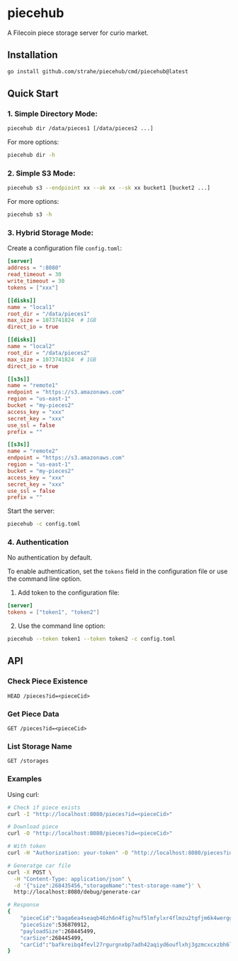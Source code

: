 # piecehub
A Filecoin piece storage server for curio market.

## Installation

```bash
go install github.com/strahe/piecehub/cmd/piecehub@latest
```

## Quick Start

### 1. Simple Directory Mode:
```bash
piecehub dir /data/pieces1 [/data/pieces2 ...]
```

For more options:
```bash
piecehub dir -h
```

### 2. Simple S3 Mode:
```bash
piecehub s3 --endpioint xx --ak xx --sk xx bucket1 [bucket2 ...]
```

For more options:
```bash
piecehub s3 -h
```

### 3. Hybrid Storage Mode:

Create a configuration file `config.toml`:

```toml
[server]
address = ":8080"
read_timeout = 30
write_timeout = 30
tokens = ["xxx"]

[[disks]]
name = "local1"
root_dir = "/data/pieces1"
max_size = 1073741824  # 1GB
direct_io = true

[[disks]]
name = "local2"
root_dir = "/data/pieces2"
max_size = 1073741824  # 1GB
direct_io = true

[[s3s]]
name = "remote1"
endpoint = "https://s3.amazonaws.com"
region = "us-east-1"
bucket = "my-pieces2"
access_key = "xxx"
secret_key = "xxx"
use_ssl = false
prefix = ""

[[s3s]]
name = "remote2"
endpoint = "https://s3.amazonaws.com"
region = "us-east-1"
bucket = "my-pieces2"
access_key = "xxx"
secret_key = "xxx"
use_ssl = false
prefix = ""
```

Start the server:

```bash
piecehub -c config.toml
```

### 4. Authentication

No authentication by default.

To enable authentication, set the `tokens` field in the configuration file or use the command line option.

1. Add token to the configuration file:

```toml
[server]
tokens = ["token1", "token2"]
```

2. Use the command line option:

```bash
piecehub --token token1 --token token2 -c config.toml
```



## API

### Check Piece Existence
```http
HEAD /pieces?id=<pieceCid>
```

### Get Piece Data
```http
GET /pieces?id=<pieceCid>
```

### List Storage Name
```http
GET /storages
```

### Examples

Using curl:

```bash
# Check if piece exists
curl -I "http://localhost:8080/pieces?id=<pieceCid>"

# Download piece
curl -O "http://localhost:8080/pieces?id=<pieceCid>"

# With token
curl -H "Authorization: your-token" -O "http://localhost:8080/pieces?id=<pieceCid>"

# Generatge car file
curl -X POST \
  -H "Content-Type: application/json" \
  -d '{"size":268435456,"storageName":"test-storage-name"}' \
  http://localhost:8080/debug/generate-car

# Response
{
    "pieceCid":"baga6ea4seaqb46zh6n4fig7nuf5lmfylxr4flmzu2tgfjm6k4werggcnp3fvspy",
    "pieceSize":536870912,
    "payloadSize":268445499,
    "carSize":268445499,
    "carCid":"bafkreibq4fevl27rgurgnxbp7adh42aqiyd6ouflxhj3gzmcxcxzbh6lla"
}
```
